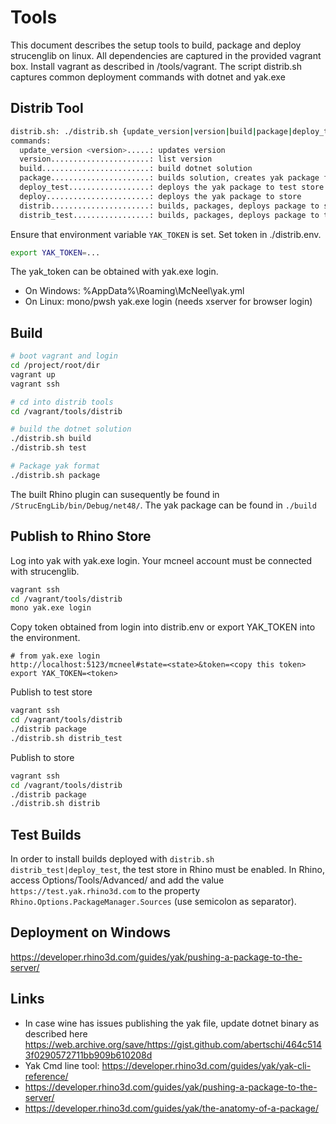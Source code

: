 # Tools

This document describes the setup tools to build, package and deploy strucenglib
on linux. All dependencies are captured in the provided vagrant box. Install vagrant as described in /tools/vagrant.
The script distrib.sh captures common deployment commands with dotnet and yak.exe


## Distrib Tool
```sh
distrib.sh: ./distrib.sh {update_version|version|build|package|deploy_test|deploy|distrib|distrib_test}
commands: 
  update_version <version>.....: updates version
  version......................: list version
  build........................: build dotnet solution
  package......................: builds solution, creates yak package format
  deploy_test..................: deploys the yak package to test store
  deploy.......................: deploys the yak package to store
  distrib......................: builds, packages, deploys package to store
  distrib_test.................: builds, packages, deploys package to test store
```

Ensure that environment variable `YAK_TOKEN` is set. Set token in ./distrib.env.

``` sh
export YAK_TOKEN=...
```

The yak_token can be obtained with yak.exe login.  
- On Windows: %AppData%\Roaming\McNeel\yak.yml
- On Linux: mono/pwsh yak.exe login (needs xserver for browser login)

## Build
```sh
# boot vagrant and login
cd /project/root/dir
vagrant up
vagrant ssh

# cd into distrib tools
cd /vagrant/tools/distrib

# build the dotnet solution
./distrib.sh build
./distrib.sh test

# Package yak format
./distrib.sh package
```
The built Rhino plugin can susequently be found in `/StrucEngLib/bin/Debug/net48/`.
The yak package can be found in `./build`

## Publish to Rhino Store
Log into yak with yak.exe login. Your mcneel account must be connected with
strucenglib.

```sh
vagrant ssh
cd /vagrant/tools/distrib
mono yak.exe login
```
Copy token obtained from login into distrib.env or export YAK_TOKEN into the environment.

```
# from yak.exe login
http://localhost:5123/mcneel#state=<state>&token=<copy this token>
export YAK_TOKEN=<token>
```


Publish to test store
```sh
vagrant ssh
cd /vagrant/tools/distrib
./distrib package
./distrib.sh distrib_test
```

Publish to store
```sh
vagrant ssh
cd /vagrant/tools/distrib
./distrib package
./distrib.sh distrib
```

## Test Builds

In order to install builds deployed with `distrib.sh distrib_test|deploy_test`, the test store in Rhino must be enabled. In Rhino, access Options/Tools/Advanced/ and add the value `https://test.yak.rhino3d.com` to the property `Rhino.Options.PackageManager.Sources` (use semicolon as separator).
  
## Deployment on Windows
https://developer.rhino3d.com/guides/yak/pushing-a-package-to-the-server/

## Links
- In case wine has issues publishing the yak file, update dotnet binary as described here
https://web.archive.org/save/https://gist.github.com/abertschi/464c5143f0290572711bb909b610208d
- Yak Cmd line tool: https://developer.rhino3d.com/guides/yak/yak-cli-reference/
- https://developer.rhino3d.com/guides/yak/pushing-a-package-to-the-server/
- https://developer.rhino3d.com/guides/yak/the-anatomy-of-a-package/

